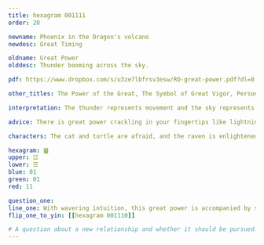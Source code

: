 ```yaml
---
title: hexagram 001111
order: 20

newname: Phoenix in the Dragon's volcano
newdesc: Great Timing

oldname: Great Power
olddesc: Thunder booming across the sky. 

pdf: https://www.dropbox.com/s/u3ze7lbfrsv3esw/RO-great-power.pdf?dl=0

other_titles: The Power of the Great, The Symbol of Great Vigor, Persons of Great Authority, Great Strength, Great Invigorating, Great Maturity, Accumulated Force, The Strength of the Mighty, Righteous Power, Excessive Force

interpretation: The thunder represents movement and the sky represents strength and reach. Together this represents an opportunity to display great power, if you choose to use it. 

advice: There is great power crackling in your fingertips like lightning bolts. That doesn't necessarily mean that you should use it, but it should at least be acknowledged and considered as something you must manage. Combining this power with equally great wisdom could benefit everyone involved.

characters: The cat and turtle are afraid, and the raven is enlightened.

hexagram: ䷡
upper: ☳
lower: ☰
blue: 01
green: 01
red: 11

question_one: 
line_one: With wavering intuition, this great power is accompanied by shaky uncertainty, like standing too long on your tippy toes. While your power is great, you may be constrained by other force entirely. Rather than leaping to take advantage of the immediate opportunity, play the longer game with [[hexagram 001110|consistency]] and try to re-connect with what you truly believe is the case.
flip_one_to_yin: [[hexagram 001110]]

# A question about a new relationship and whether it should be pursued. 
---
```

